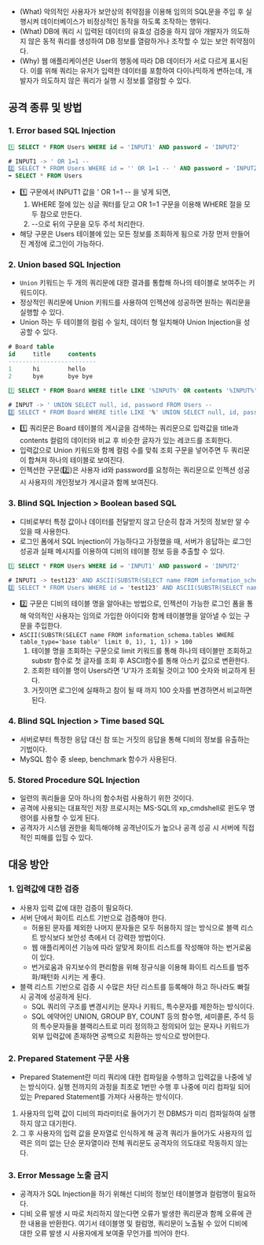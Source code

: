 - (What) 악의적인 사용자가 보안상의 취약점을 이용해 임의의 SQL문을 주입 후 실행시켜 데이터베이스가 비정상적인 동작을 하도록 조작하는 행위다.
- (What) DB에 쿼리 시 입력된 데이터의 유효성 검증을 하지 않아 개발자가 의도하지 않은 동적 쿼리를 생성하여 DB 정보를 열람하거나 조작할 수 있는 보안 취약점이다.
- (Why) 웹 애플리케이션은 User의 행동에 따라 DB 데이터가 서로 다르게 표시된다. 이를 위해 쿼리는 유저가 입력한 데이터를 포함하여 다이나믹하게 변하는데, 개발자가 의도하지 않은 쿼리가 실행 시 정보를 열람할 수 있다.

## 공격 종류 및 방법
### 1. Error based SQL Injection
``` sql
1️⃣ SELECT * FROM Users WHERE id = 'INPUT1' AND password = 'INPUT2'

# INPUT1 -> ' OR 1=1 --
2️⃣ SELECT * FROM Users WHERE id = '' OR 1=1 -- ' AND password = 'INPUT2'
➡️ SELECT * FROM Users
```
- 1️⃣ 구문에서 INPUT1 값을 ' OR 1=1 -- 을 넣게 되면,
  1. WHERE 절에 있는 싱글 쿼터를 닫고 OR 1=1 구문을 이용해 WHERE 절을 모두 참으로 만든다.
  2. --으로 뒤의 구문을 모두 주석 처리한다.
- 해당 구문은 Users 테이블에 있는 모든 정보를 조회하게 됨으로 가장 먼저 만들어진 계정에 로그인이 가능하다.


### 2. Union based SQL Injection
- `Union` 키워드는 두 개의 쿼리문에 대한 결과를 통합해 하나의 테이블로 보여주는 키워드이다.
- 정상적인 쿼리문에 Union 키워드를 사용하여 인젝션에 성공하면 원하는 쿼리문을 실행할 수 있다.
- Union 하는 두 테이블의 컬럼 수 일치, 데이터 형 일치해야 Union Injection을 성공할 수 있다.
``` sql
# Board table
id     title     contents
-------------------------
1      hi        hello
2      bye       bye bye

1️⃣ SELECT * FROM Board WHERE title LIKE '%INPUT%' OR contents '%INPUT%'

# INPUT -> ' UNION SELECT null, id, password FROM Users --
2️⃣ SELECT * FROM Board WHERE title LIKE '%' UNION SELECT null, id, password FROM Users -- INPUT%' OR contents '%' UNION SELECT null, id, password FROM Users --%'
```
- 1️⃣ 쿼리문은 Board 테이블의 게시글을 검색하는 쿼리문으로 입력값을 title과 contents 컬럼의 데이터와 비교 후 비슷한 글자가 있는 레코드를 조회한다.
- 입력값으로 Union 키워드와 함께 컬럼 수를 맞춰 조회 구문을 넣어주면 두 쿼리문이 합쳐져 하나의 테이블로 보여진다.
- 인젝션한 구문(2️⃣)은 사용자 id와 password를 요청하는 쿼리문으로 인젝션 성공 시 사용자의 개인정보가 게시글과 함께 보여진다.


### 3. Blind SQL Injection > Boolean based SQL
- 디비로부터 특정 값이나 데이터를 전달받지 않고 단순히 참과 거짓의 정보만 알 수 있을 때 사용한다.
- 로그인 폼에서 SQL Injection이 가능하다고 가정했을 때, 서버가 응답하는 로그인 성공과 실패 메시지를 이용하여 디비의 테이블 정보 등을 추출할 수 있다.
```sql
1️⃣ SELECT * FROM Users WHERE id = 'INPUT1' AND password = 'INPUT2'

# INPUT1 -> test123' AND ASCII(SUBSTR(SELECT name FROM information_schema.tables WHERE table_type='base table' limit 0, 1), 1, 1)) > 100 --
2️⃣ SELECT * FROM Users WHERE id = 'test123' AND ASCII(SUBSTR(SELECT name FROM information_schema.tables WHERE table_type='base table' limit 0, 1), 1, 1)) > 100 -- ' AND password = 'INPUT2'
```
- 2️⃣ 구문은 디비의 테이블 명을 알아내는 방법으로, 인젝션이 가능한 로그인 폼을 통해 악의적인 사용자는 임의로 가입한 아이디와 함께 테이블명을 알아낼 수 있는 구문을 주입한다.
- `ASCII(SUBSTR(SELECT name FROM information_schema.tables WHERE table_type='base table' limit 0, 1), 1, 1)) > 100`
  1. 테이블 명을 조회하는 구문으로 limit 키워드를 통해 하나의 테이블만 조회하고 substr 함수로 첫 글자를 조회 후 ASCII함수를 통해 아스키 값으로 변환한다.
  1. 조회한 테이블 명이 Users라면 'U'자가 조회될 것이고 100 숫자와 비교하게 된다.
  1. 거짓이면 로그인에 실패하고 참이 될 때 까지 100 숫자를 변경하면서 비교하면 된다.


### 4. Blind SQL Injection > Time based SQL
- 서버로부터 특정한 응답 대신 참 또는 거짓의 응답을 통해 디비의 정보를 유출하는 기법이다.
- MySQL 함수 중 sleep, benchmark 함수가 사용된다.


### 5. Stored Procedure SQL Injection
- 일련의 쿼리들을 모아 하나의 함수처럼 사용하기 위한 것이다.
- 공격에 사용되는 대표적인 저장 프로시저는 MS-SQL의 xp_cmdshell로 윈도우 명령어를 사용할 수 있게 된다.
- 공격자가 시스템 권한을 획득해야해 공격난이도가 높으나 공격 성공 시 서버에 직접적인 피해를 입힐 수 있다.

## 대응 방안
### 1. 입력값에 대한 검증
- 사용자 입력 값에 대한 검증이 필요하다.
- 서버 단에서 화이트 리스트 기반으로 검증해야 한다.
  - 허용된 문자를 제외한 나머지 문자들은 모두 허용하지 않는 방식으로 블랙 리스트 방식보다 보안성 측에서 더 강력한 방법이다.
  - 웹 애플리케이션 기능에 따라 알맞게 화이트 리스트를 작성해야 하는 번거로움이 있다.
  - 번거로움과 유지보수의 편리함을 위해 정규식을 이용해 화이트 리스트를 범주화/패턴화 시키는 게 좋다.
- 블랙 리스트 기반으로 검증 시 수많은 차단 리스트를 등록해야 하고 하나라도 빠질 시 공격에 성공하게 된다.
  - SQL 쿼리의 구조를 변경시키는 문자나 키워드, 특수문자를 제한하는 방식이다.
  - SQL 에약어인 UNION, GROUP BY, COUNT 등의 함수명, 세미콜론, 주석 등의 특수문자들을 블랙리스트로 미리 정의하고 정의되어 있는 문자나 키워드가 외부 입력값에 존재하면 공백으로 치환하는 방식으로 방어한다.
### 2. Prepared Statement 구문 사용
- Prepared Statement란 미리 쿼리에 대한 컴파일을 수행하고 입력값을 나중에 넣는 방식이다. 실행 전까지의 과정을 최초로 1번만 수행 후 나중에 미리 컴파일 되어 있는 Prepared Statement를 가져다 사용하는 방식이다.
1. 사용자의 입력 값이 디비의 파라미터로 들어가기 전 DBMS가 미리 컴파일하여 실행하지 않고 대기한다.
2. 그 후 사용자의 입력 값을 문자열로 인식하게 해 공격 쿼리가 들어가도 사용자의 입력은 의미 없는 단순 문자열이라 전체 쿼리문도 공격자의 의도대로 작동하지 않는다.
### 3. Error Message 노출 금지
- 공격자가 SQL Injection을 하기 위해선 디비의 정보인 테이블명과 컬럼명이 필요하다.
- 디비 오류 발생 시 따로 처리하지 않는다면 오류가 발생한 쿼리문과 함께 오류에 관한 내용을 반환한다. 여기서 테이블명 및 컬럼명, 쿼리문이 노출될 수 있어 디비에 대한 오류 발생 시 사용자에게 보여줄 무언가를 띄어야 한다.
